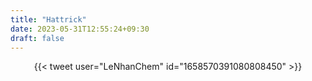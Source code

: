 ```yaml
---
title: "Hattrick"
date: 2023-05-31T12:55:24+09:30
draft: false
---
```


<center>{{< tweet user="LeNhanChem" id="1658570391080808450" >}}</center>

<!--more-->

